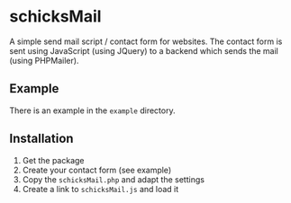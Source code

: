 # schicksMail
A simple send mail script / contact form for websites.
The contact form is sent using JavaScript (using JQuery) to a backend which sends the mail (using PHPMailer).

## Example
There is an example in the `example` directory.

## Installation
1. Get the package
2. Create your contact form (see example)
3. Copy the `schicksMail.php` and adapt the settings
4. Create a link to `schicksMail.js` and load it
